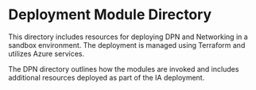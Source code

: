 # Deployment Module Directory

This directory includes resources for deploying DPN and Networking in a sandbox environment. The deployment is managed using Terraform and utilizes Azure services.

The DPN directory outlines how the modules are invoked and includes additional resources deployed as part of the IA deployment.


